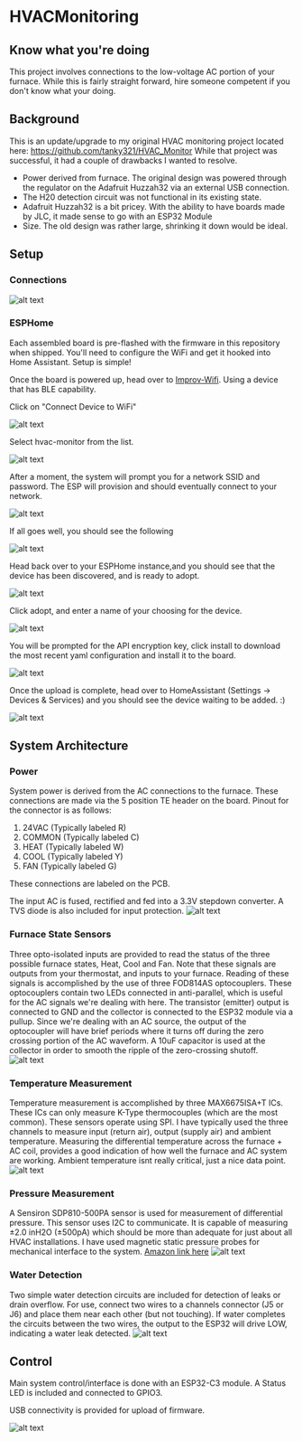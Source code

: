 # HVACMonitoring
## Know what you're doing
This project involves connections to the low-voltage AC portion of your furnace. While this is fairly straight forward, hire someone competent if you don't know what your doing.

## Background
This is an update/upgrade to my original HVAC monitoring project located here: https://github.com/tanky321/HVAC_Monitor
While that project was successful, it had a couple of drawbacks I wanted to resolve.
* Power derived from furnace. The original design was powered through the regulator on the Adafruit Huzzah32 via an external USB connection.
* The H20 detection circuit was not functional in its existing state.
* Adafruit Huzzah32 is a bit pricey. With the ability to have boards made by JLC, it made sense to go with an ESP32 Module
* Size. The old design was rather large, shrinking it down would be ideal.

## Setup
### Connections
![alt text](https://i.imgur.com/OJXgdR1.png)

### ESPHome
Each assembled board is pre-flashed with the firmware in this repository when shipped. You'll need to configure the WiFi and get it hooked into Home Assistant. Setup is simple!

Once the board is powered up, head over to [Improv-Wifi](https://www.improv-wifi.com/). Using a device that has BLE capability.

Click on "Connect Device to WiFi"

![alt text](https://i.imgur.com/Wjgqj0u.png)

Select hvac-monitor from the list.

![alt text](https://i.imgur.com/UT5waBG.png)

After a moment, the system will prompt you for a network SSID and password. The ESP will provision and should eventually connect to your network.

![alt text](https://i.imgur.com/MuuLvju.png)

If all goes well, you should see the following

![alt text](https://i.imgur.com/4TMDPDZ.png)

Head back over to your ESPHome instance,and you should see that the device has been discovered, and is ready to adopt.

![alt text](https://i.imgur.com/GCHEvlh.png)

Click adopt, and enter a name of your choosing for the device.

![alt text](https://i.imgur.com/Dh5V0go.png)

You will be prompted for the API encryption key, click install to download the most recent yaml configuration and install it to the board.

![alt text](https://i.imgur.com/EqdbTR6.png)

Once the upload is complete, head over to HomeAssistant (Settings -> Devices & Services) and you should see the device waiting to be added. :)

![alt text](https://i.imgur.com/AinF8mz.png)

## System Architecture
### Power
System power is derived from the AC connections to the furnace. These connections are made via the 5 position TE header on the board.
Pinout for the connector is as follows:
1. 24VAC    (Typically labeled R)
2. COMMON   (Typically labeled C)
3. HEAT     (Typically labeled W)
4. COOL     (Typically labeled Y)
5. FAN      (Typically labeled G)
   
These connections are labeled on the PCB.

The input AC is fused, rectified and fed into a 3.3V stepdown converter. A TVS diode is also included for input protection.
![alt text](https://i.imgur.com/zW67Loc.png)

### Furnace State Sensors
Three opto-isolated inputs are provided to read the status of the three possible furnace states, Heat, Cool and Fan. Note that these signals are outputs from your thermostat, and inputs to your furnace. Reading of these signals is accomplished by the use of three FOD814AS optocouplers. These optocouplers contain two LEDs connected in anti-parallel, which is useful for the AC signals we're dealing with here. The transistor (emitter) output is connected to GND and the collector is connected to the ESP32 module via a pullup. Since we're dealing with an AC source, the output of the optocoupler will have brief periods where it turns off during the zero crossing portion of the AC waveform. A 10uF capacitor is used at the collector in order to smooth the ripple of the zero-crossing shutoff.
![alt text](https://i.imgur.com/vmi3Lcr.png)

### Temperature Measurement
Temperature measurement is accomplished by three MAX6675ISA+T ICs. These ICs can only measure K-Type thermocouples (which are the most common). These sensors operate using SPI. I have typically used the three channels to measure input (return air), output (supply air) and ambient temperature. Measuring the differential temperature across the furnace + AC coil, provides a good indication of how well the furnace and AC system are working. Ambient temperature isnt really critical, just a nice data point.
![alt text](https://i.imgur.com/eu5xeX9.png)

### Pressure Measurement
A Sensiron SDP810-500PA sensor is used for measurement of differential pressure. This sensor uses I2C to communicate. It is capable of measuring ±2.0 inH2O (±500pA) which should be more than adequate for just about all HVAC installations. I have used magnetic static pressure probes for mechanical interface to the system. [Amazon link here](https://www.amazon.com/Dwyer-Portable-Static-Plastic-Insertion/dp/B008HOWU6I/ref=sr_1_5?crid=2RSDY7RSZ3YQS&keywords=static%2Bpressure%2Bprobe&qid=1706146716&sprefix=static%2Bpressure%2Bprobe%2B%2Caps%2C130&sr=8-5&th=1)
![alt text](https://i.imgur.com/cBenJD0.png)

### Water Detection
Two simple water detection circuits are included for detection of leaks or drain overflow. For use, connect two wires to a channels connector (J5 or J6) and place them near each other (but not touching). If water completes the circuits between the two wires, the output to the ESP32 will drive LOW, indicating a water leak detected.
![alt text](https://i.imgur.com/kMcRsEr.png)

## Control
Main system control/interface is done with an ESP32-C3 module. A Status LED is included and connected to GPIO3.

USB connectivity is provided for upload of firmware.

![alt text](https://i.imgur.com/T55x2s4.png)
